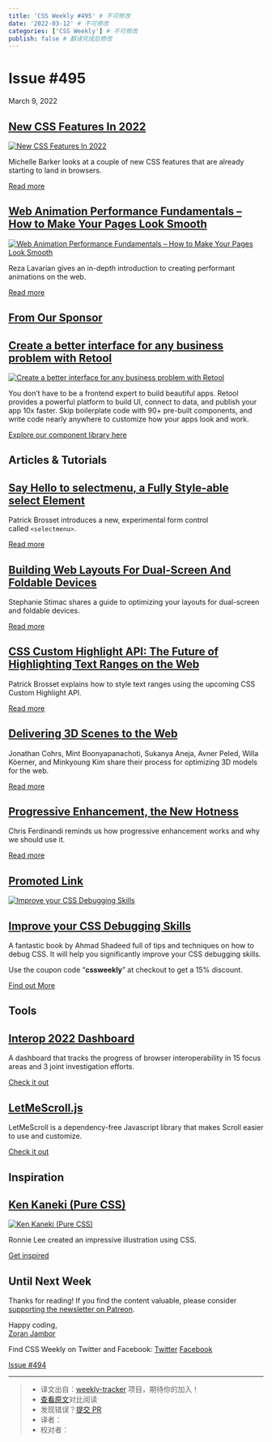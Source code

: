 ```yaml
---
title: 'CSS Weekly #495' # 不可修改
date: '2022-03-12' # 不可修改
categories: ['CSS Weekly'] # 不可修改
publish: false # 翻译完成后修改
---
```


<!--以上是预览信息，图片一张或限制百字左右，前者优先，全文请使用二级及以下标题-->
<!-- more -->

Issue #495
==========

March 9, 2022

[New CSS Features In 2022](https://www.smashingmagazine.com/2022/03/new-css-features-2022/?utm_source=CSS-Weekly&utm_campaign=Issue-495&utm_medium=web)
-------------------------------------------------------------------------------------------------------------------------------------------------------

[![New CSS Features In 2022](https://css-weekly.com/wp-content/uploads/2022/03/new-css-features-2022.jpg)](https://www.smashingmagazine.com/2022/03/new-css-features-2022/?utm_source=CSS-Weekly&utm_campaign=Issue-495&utm_medium=web)

Michelle Barker looks at a couple of new CSS features that are already starting to land in browsers.

[Read more](https://www.smashingmagazine.com/2022/03/new-css-features-2022/?utm_source=CSS-Weekly&utm_campaign=Issue-495&utm_medium=web)

[Web Animation Performance Fundamentals – How to Make Your Pages Look Smooth](https://www.freecodecamp.org/news/web-animation-performance-fundamentals/?utm_source=CSS-Weekly&utm_campaign=Issue-495&utm_medium=web)
--------------------------------------------------------------------------------------------------------------------------------------------------------------------------------------------------------------------

[![Web Animation Performance Fundamentals – How to Make Your Pages Look Smooth](https://css-weekly.com/wp-content/uploads/2022/03/web-animation-performance-fundamentals.jpg)](https://www.freecodecamp.org/news/web-animation-performance-fundamentals/?utm_source=CSS-Weekly&utm_campaign=Issue-495&utm_medium=web)

Reza Lavarian gives an in-depth introduction to creating performant animations on the web.

[Read more](https://www.freecodecamp.org/news/web-animation-performance-fundamentals/?utm_source=CSS-Weekly&utm_campaign=Issue-495&utm_medium=web)

[From Our Sponsor](https://css-weekly.com/advertise)
----------------------------------------------------

[Create a better interface for any business problem with Retool](https://cssw.io/retool-20220308)
-------------------------------------------------------------------------------------------------

[![Create a better interface for any business problem with Retool](https://css-weekly.com/wp-content/uploads/2022/03/retool-build-internal-tools-remarkably-fast.jpg)](https://cssw.io/retool-20220308)

You don’t have to be a frontend expert to build beautiful apps. Retool provides a powerful platform to build UI, connect to data, and publish your app 10x faster. Skip boilerplate code with 90+ pre-built components, and write code nearly anywhere to customize how your apps look and work.

[Explore our component library here](https://cssw.io/retool-20220308)

Articles & Tutorials
--------------------

[Say Hello to selectmenu, a Fully Style-able select Element](https://css-tricks.com/the-selectmenu-element/?utm_source=CSS-Weekly&utm_campaign=Issue-495&utm_medium=web)
------------------------------------------------------------------------------------------------------------------------------------------------------------------------

Patrick Brosset introduces a new, experimental form control called `<selectmenu>`.

[Read more](https://css-tricks.com/the-selectmenu-element/?utm_source=CSS-Weekly&utm_campaign=Issue-495&utm_medium=web)

[Building Web Layouts For Dual-Screen And Foldable Devices](https://www.smashingmagazine.com/2022/03/building-web-layouts-dual-screen-foldable-devices/?utm_source=CSS-Weekly&utm_campaign=Issue-495&utm_medium=web)
--------------------------------------------------------------------------------------------------------------------------------------------------------------------------------------------------------------------

Stephanie Stimac shares a guide to optimizing your layouts for dual-screen and foldable devices.

[Read more](https://www.smashingmagazine.com/2022/03/building-web-layouts-dual-screen-foldable-devices/?utm_source=CSS-Weekly&utm_campaign=Issue-495&utm_medium=web)

[CSS Custom Highlight API: The Future of Highlighting Text Ranges on the Web](https://css-tricks.com/css-custom-highlight-api-early-loo/?utm_source=CSS-Weekly&utm_campaign=Issue-495&utm_medium=web)
-----------------------------------------------------------------------------------------------------------------------------------------------------------------------------------------------------

Patrick Brosset explains how to style text ranges using the upcoming CSS Custom Highlight API.

[Read more](https://css-tricks.com/css-custom-highlight-api-early-loo/?utm_source=CSS-Weekly&utm_campaign=Issue-495&utm_medium=web)

[Delivering 3D Scenes to the Web](https://rd.nytimes.com/projects/delivering-3d-scenes-to-the-web?utm_source=CSS-Weekly&utm_campaign=Issue-495&utm_medium=web)
--------------------------------------------------------------------------------------------------------------------------------------------------------------

Jonathan Cohrs, Mint Boonyapanachoti, Sukanya Aneja, Avner Peled, Willa Köerner, and Minkyoung Kim share their process for optimizing 3D models for the web.

[Read more](https://rd.nytimes.com/projects/delivering-3d-scenes-to-the-web?utm_source=CSS-Weekly&utm_campaign=Issue-495&utm_medium=web)

[Progressive Enhancement, the New Hotness](https://gomakethings.com/progressive-enhancement-the-new-hotness/?utm_source=CSS-Weekly&utm_campaign=Issue-495&utm_medium=web)
-------------------------------------------------------------------------------------------------------------------------------------------------------------------------

Chris Ferdinandi reminds us how progressive enhancement works and why we should use it.

[Read more](https://gomakethings.com/progressive-enhancement-the-new-hotness/?utm_source=CSS-Weekly&utm_campaign=Issue-495&utm_medium=web)

[Promoted Link](https://css-weekly.com/advertise/#job-ad)
---------------------------------------------------------

[![Improve your CSS Debugging Skills](https://css-weekly.com/wp-content/uploads/2021/10/debugging-css1.jpg)](https://cssw.io/debugging-css-09032022)

[Improve your CSS Debugging Skills](https://cssw.io/debugging-css-09032022)
---------------------------------------------------------------------------

A fantastic book by Ahmad Shadeed full of tips and techniques on how to debug CSS. It will help you significantly improve your CSS debugging skills.

Use the coupon code “**cssweekly**” at checkout to get a 15% discount.

[Find out More](https://cssw.io/debugging-css-09032022)

Tools
-----

[Interop 2022 Dashboard](https://wpt.fyi/interop-2022?utm_source=CSS-Weekly&utm_campaign=Issue-495&utm_medium=web)
------------------------------------------------------------------------------------------------------------------

A dashboard that tracks the progress of browser interoperability in 15 focus areas and 3 joint investigation efforts.

[Check it out](https://wpt.fyi/interop-2022?utm_source=CSS-Weekly&utm_campaign=Issue-495&utm_medium=web)

[LetMeScroll.js](https://github.com/BMSVieira/letmescroll.js?utm_source=CSS-Weekly&utm_campaign=Issue-495&utm_medium=web)
-------------------------------------------------------------------------------------------------------------------------

LetMeScroll is a dependency-free Javascript library that makes Scroll easier to use and customize.

[Check it out](https://github.com/BMSVieira/letmescroll.js?utm_source=CSS-Weekly&utm_campaign=Issue-495&utm_medium=web)

Inspiration
-----------

[Ken Kaneki (Pure CSS)](https://codepen.io/idrinkcss/pen/gOXqvWq?utm_source=CSS-Weekly&utm_campaign=Issue-495&utm_medium=web)
-----------------------------------------------------------------------------------------------------------------------------

[![Ken Kaneki (Pure CSS)](https://css-weekly.com/wp-content/uploads/2022/03/ken-kaneki-pure-css.jpg)](https://codepen.io/idrinkcss/pen/gOXqvWq?utm_source=CSS-Weekly&utm_campaign=Issue-495&utm_medium=web)

Ronnie Lee created an impressive illustration using CSS.

[Get inspired](https://codepen.io/idrinkcss/pen/gOXqvWq?utm_source=CSS-Weekly&utm_campaign=Issue-495&utm_medium=web)

Until Next Week
---------------

Thanks for reading! If you find the content valuable, please consider [supporting the newsletter on Patreon](https://bit.ly/cssweekly-patreon).

Happy coding,  
[Zoran Jambor](https://twitter.com/ZoranJambor)

Find CSS Weekly on Twitter and Facebook: [Twitter](https://twitter.com/CSSWeekly) [Facebook](https://www.facebook.com/CSSWeekly)

[Issue #494](https://css-weekly.com/issue-494/)

---
> * 译文出自：[weekly-tracker](https://github.com/FEDarling/weekly-tracker) 项目，期待你的加入！
> * [查看原文](https://css-weekly.com/issue-495/)对比阅读
> * 发现错误？[提交 PR](https://github.com/FEDarling/weekly-tracker/blob/main/weeklys/css_weekly/495)
> * 译者：
> * 校对者：
